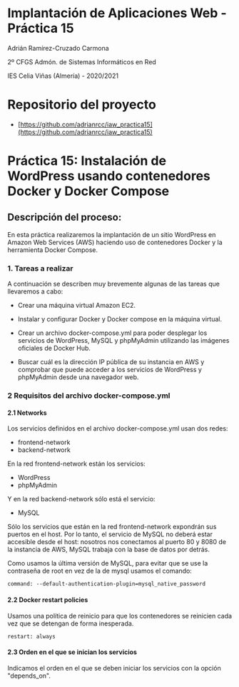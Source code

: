 # Implantación de Aplicaciones Web - Práctica 15

Adrián Ramírez-Cruzado Carmona

2º CFGS Admón. de Sistemas Informáticos en Red

IES Celia Viñas (Almería) - 2020/2021

# Repositorio del proyecto

- [https://github.com/adrianrcc/iaw_practica15](https://github.com/adrianrcc/iaw_practica15)

# Práctica 15: Instalación de WordPress usando contenedores Docker y Docker Compose

## Descripción del proceso:

En esta práctica realizaremos la implantación de un sitio WordPress en Amazon Web Services (AWS) haciendo uso de contenedores Docker y la herramienta Docker Compose.

### 1. Tareas a realizar

A continuación se describen muy brevemente algunas de las tareas que llevaremos a cabo:

- Crear una máquina virtual Amazon EC2.

- Instalar y configurar Docker y Docker compose en la máquina virtual.

- Crear un archivo docker-compose.yml para poder desplegar los servicios de WordPress, MySQL y phpMyAdmin utilizando las imágenes oficiales de Docker Hub.

- Buscar cuál es la dirección IP pública de su instancia en AWS y comprobar que puede acceder a los servicios de WordPress y phpMyAdmin desde una navegador web.

### 2 Requisitos del archivo docker-compose.yml
#### 2.1 Networks

Los servicios definidos en el archivo docker-compose.yml usan dos redes:

- frontend-network
- backend-network

En la red frontend-network están los servicios:

- WordPress
- phpMyAdmin

Y en la red backend-network sólo está el servicio:

- MySQL

Sólo los servicios que están en la red frontend-network expondrán sus puertos en el host. Por lo tanto, el servicio de MySQL no deberá estar accesible desde el host: nosotros nos conectamos al puerto 80 y 8080 de la instancia de AWS, MySQL trabaja con la base de datos por detrás.

Como usamos la última versión de MySQL, para evitar que se use la contraseña de root en vez de la de mysql usamos el comando:
~~~
command: --default-authentication-plugin=mysql_native_password
~~~

#### 2.2 Docker restart policies

Usamos una política de reinicio para que los contenedores se reinicien cada vez que se detengan de forma inesperada.

~~~
restart: always
~~~

#### 2.3 Orden en el que se inician los servicios

Indicamos el orden en el que se deben iniciar los servicios con la opción "depends_on".